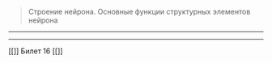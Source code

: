 
> Строение нейрона. Основные функции структурных элементов нейрона

---





---
[[]]
Билет 16
[[]]